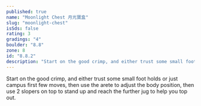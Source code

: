 ```yaml
---
published: true
name: "Moonlight Chest 月光寶盒"
slug: "moonlight-chest"
isSds: false
rating: 3
gradings: "4"
boulder: "8.8"
zone: 8
id: "8.8.2"
description: "Start on the good crimp, and either trust some small foot holds or just campus first few moves, then use the arete to adjust the body position, then use 2 slopers on top to stand up and reach the further jug to help you top out."
---
```


Start on the good crimp, and either trust some small foot holds or just campus first few moves, then use the arete to adjust the body position, then use 2 slopers on top to stand up and reach the further jug to help you top out.
